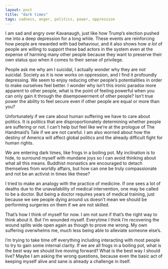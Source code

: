 ```yaml
---
layout: post
title: "dark times"
tags: sadness, anger, politics, power, oppression
---
```

I am sad and angry over Kavanaugh, just like how Trump’s election pushed me into a deep depression for a long while. These events are reinforcing how people are rewarded with bad behaviour, and it also shows how *a lot* of people are willing to support these bad actors in the system even at the expense of harming many other people because they want to preserve their own status quo when it comes to their sense of privilege. 

People ask me why am I suicidal, I actually wonder why they are *not* suicidal. Society as it is now works on oppression, and I find it profoundly depressing. We seem to enjoy reducing other people’s potentialities in order to make ourselves feel better. I wonder why isn’t this ironic paradox more apparent to other people, what is the point of feeling powerful when you can only gain it through the disempowerment of other people? Isn’t true power the ability to feel secure even if other people are equal or more than you?

Unfortunately if we care about human suffering we have to care about politics. It is politics that are disproportionately determining whether people are suffering or not. I can’t help but feel like we’re at the prologue of The Handmaid’s Tale if we are not careful. I am also worried about how the destiny of America will affect global politics and the already difficult fight for human rights.

We are entering dark times, like frogs in a boiling pot. My inclination is to hide, to surround myself with mundane joys so I can avoid thinking about what all this means. Buddhist monastics are encouraged to detach themselves from worldly affairs, but how can one be truly compassionate and not be an activist in times like these?

I tried to make an analogy with the practice of medicine. If one sees a lot of deaths due to the unavailability of medical intervention, one may be called to be a doctor. But being a doctor requires years of medical training, just because we see people dying around us doesn’t mean we should be performing surgeries on them if we are not skilled. 

That’s how I think of myself for now. I am not sure if that’s the right way to think about it. But I’m wounded myself. Everytime I think I’m recovering the wound splits wide open again as though to prove me wrong. My own suffering overwhelms me, much less being able to alleviate someone else’s. 

I’m trying to take time off everything including interacting with most people to try to gain some internal clarity. If we are all frogs in a boiling pot, what is the best way we should live moving forward? What is the best way *I* should live? Maybe I am asking the wrong questions, because even the basic act of keeping myself alive and sane is already a challenge in itself.